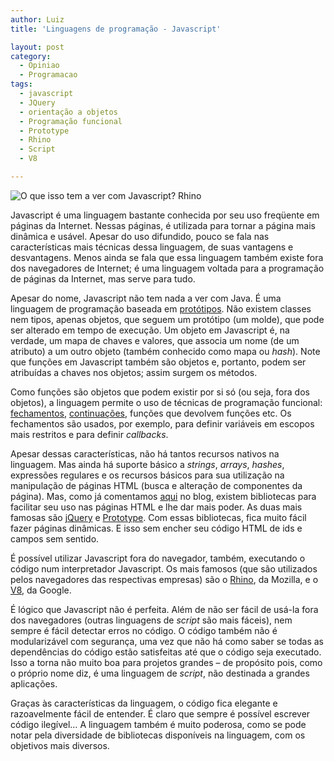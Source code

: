 ```yaml
---
author: Luiz
title: 'Linguagens de programação - Javascript'

layout: post
category:
  - Opiniao
  - Programacao
tags:
  - javascript
  - JQuery
  - orientação a objetos
  - Programação funcional
  - Prototype
  - Rhino
  - Script
  - V8

---
```

  
![O que isso tem a ver com Javascript?][1]
Rhino

  


Javascript é uma linguagem bastante conhecida por seu uso freqüente em páginas da Internet. Nessas páginas, é utilizada para tornar a página mais dinâmica e usável. Apesar do uso difundido, pouco se fala nas características mais técnicas dessa linguagem, de suas vantagens e desvantagens. Menos ainda se fala que essa linguagem também existe fora dos navegadores de Internet; é uma linguagem voltada para a programação de páginas da Internet, mas serve para tudo.  


Apesar do nome, Javascript não tem nada a ver com Java. É uma linguagem de programação baseada em [protótipos][2]. Não existem classes nem tipos, apenas objetos, que seguem um protótipo (um molde), que pode ser alterado em tempo de execução. Um objeto em Javascript é, na verdade, um mapa de chaves e valores, que associa um nome (de um atributo) a um outro objeto (também conhecido como mapa ou *hash*). Note que funções em Javascript também são objetos e, portanto, podem ser atribuídas a chaves nos objetos; assim surgem os métodos.

Como funções são objetos que podem existir por si só (ou seja, fora dos objetos), a linguagem permite o uso de técnicas de programação funcional: [fechamentos][3], [continuações][4], funções que devolvem funções etc. Os fechamentos são usados, por exemplo, para definir variáveis em escopos mais restritos e para definir *callbacks*.

Apesar dessas características, não há tantos recursos nativos na linguagem. Mas ainda há suporte básico a *strings*, *arrays*, *hashes*, expressões regulares e os recursos básicos para sua utilização na manipulação de páginas HTML (busca e alteração de componentes da página). Mas, como já comentamos [aqui][5] no blog, existem bibliotecas para facilitar seu uso nas páginas HTML e lhe dar mais poder. As duas mais famosas são [jQuery][6] e [Prototype][7]. Com essas bibliotecas, fica muito fácil fazer páginas dinâmicas. E isso sem encher seu código HTML de ids e campos sem sentido.

É possível utilizar Javascript fora do navegador, também, executando o código num interpretador Javascript. Os mais famosos (que são utilizados pelos navegadores das respectivas empresas) são o [Rhino][8], da Mozilla, e o [V8][9], da Google.

É lógico que Javascript não é perfeita. Além de não ser fácil de usá-la fora dos navegadores (outras linguagens de *script* são mais fáceis), nem sempre é fácil detectar erros no código. O código também não é modularizável com segurança, uma vez que não há como saber se todas as dependências do código estão satisfeitas até que o código seja executado. Isso a torna não muito boa para projetos grandes – de propósito pois, como o próprio nome diz, é uma linguagem de *script*, não destinada a grandes aplicações.

Graças às características da linguagem, o código fica elegante e razoavelmente fácil de entender. É claro que sempre é possível escrever código ilegível… A linguagem também é muito poderosa, como se pode notar pela diversidade de bibliotecas disponíveis na linguagem, com os objetivos mais diversos. 














 [1]: http://vidageek.net/wp-content/uploads/2008/10/rhino50-300x150.jpg "O que isso tem a ver com Javascript? Se você não sabe, leia :)"
 [2]: http://en.wikipedia.org/wiki/Prototype-based_programming
 [3]: http://en.wikipedia.org/wiki/Lexical_closure
 [4]: http://en.wikipedia.org/wiki/Continuation_passing_style
 [5]: http://vidageek.net/2008/09/17/boas-praticas-de-javascript-na-internet/
 [6]: http://jquery.com/
 [7]: http://www.prototypejs.org/
 [8]: http://www.mozilla.org/rhino/
 [9]: http://code.google.com/p/v8/





